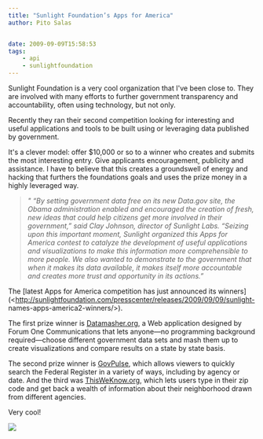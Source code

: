 ```yaml
---
title: "Sunlight Foundation’s Apps for America"
author: Pito Salas


date: 2009-09-09T15:58:53
tags:
    - api
    - sunlightfoundation
---
```




Sunlight Foundation is a very cool organization that I've been close to. They
are involved with many efforts to further government transparency and
accountability, often using technology, but not only.

Recently they ran their second competition looking for interesting and useful
applications and tools to be built using or leveraging data published by
government.

It's a clever model: offer $10,000 or so to a winner who creates and submits
the most interesting entry. Give applicants encouragement, publicity and
assistance. I have to believe that this creates a groundswell of energy and
hacking that furthers the foundations goals and uses the prize money in a
highly leveraged way.

> _" “By setting government data free on its new Data.gov site, the Obama
> administration enabled and encouraged the creation of fresh, new ideas that
> could help citizens get more involved in their government,” said Clay
> Johnson, director of Sunlight Labs. “Seizing upon this important moment,
> Sunlight organized this Apps for America contest to catalyze the development
> of useful applications and visualizations to make this information more
> comprehensible to more people. We also wanted to demonstrate to the
> government that when it makes its data available, it makes itself more
> accountable and creates more trust and opportunity in its actions.”_

The [latest Apps for America competition has just announced its
winners](<http://sunlightfoundation.com/presscenter/releases/2009/09/09/sunlight-
names-apps-america2-winners/>).

The first prize winner is [Datamasher.org](<http://datamasher.org>), a Web
application designed by Forum One Communications that lets anyone—no
programming background required—choose different government data sets and mash
them up to create visualizations and compare results on a state by state
basis.

The second prize winner is [GovPulse](<http://govpulse.us/>), which allows
viewers to quickly search the Federal Register in a variety of ways, including
by agency or date. And the third was
[ThisWeKnow.org](<http://thisweknow.org>), which lets users type in their zip
code and get back a wealth of information about their neighborhood drawn from
different agencies.

Very cool!

![](https://i0.wp.com/img.zemanta.com/pixy.gif?w=584)


